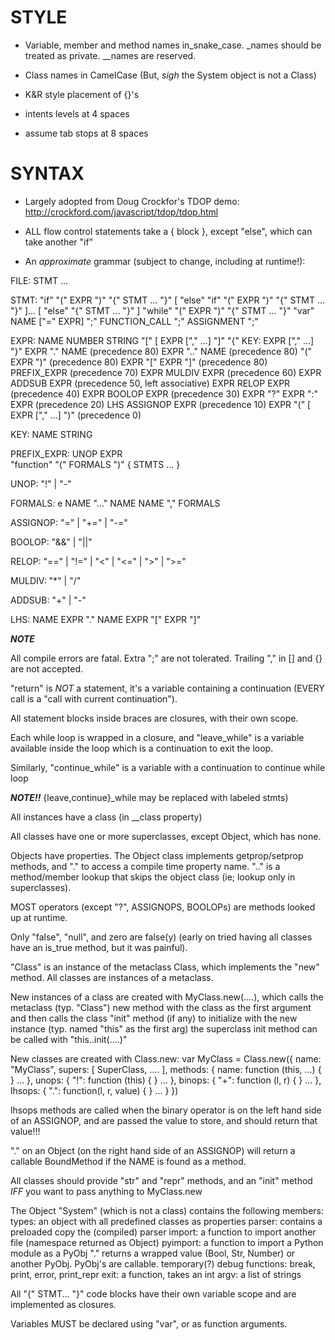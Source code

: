 # STYLE

* Variable, member and method names in_snake_case.
	_names should be treated as private.
	__names are reserved.

* Class names in CamelCase (But, *sigh* the System object is not a Class)

* K&R style placement of {}'s

* intents levels at 4 spaces

* assume tab stops at 8 spaces

# SYNTAX

* Largely adopted from Doug Crockfor's TDOP demo:
http://crockford.com/javascript/tdop/tdop.html

* ALL flow control statements take a { block },
except "else", which can take another "if"

* An _approximate_ grammar (subject to change, including at runtime!):

FILE:   STMT ...

STMT:
        "if" "(" EXPR ")" "{" STMT ... "}"
                [ "else" "if" "(" EXPR ")" "{" STMT ... "}" ]...
                [ "else" "{" STMT ... "}" ]
        "while" "(" EXPR ")" "{" STMT ... "}"
        "var" NAME ["=" EXPR] ";"
        FUNCTION_CALL ";"
        ASSIGNMENT ";"

EXPR:   NAME
        NUMBER
        STRING
        "[" [ EXPR ["," ...] "]"
        "{" KEY: EXPR ["," ...] "}"
        EXPR "." NAME                   (precedence 80)
        EXPR ".." NAME                  (precedence 80)
        "(" EXPR ")"                    (precedence 80)
        EXPR "[" EXPR "]"               (precedence 80)
        PREFIX_EXPR                     (precedence 70)
        EXPR MULDIV EXPR                (precedence 60)
        EXPR ADDSUB EXPR                (precedence 50, left associative)
        EXPR RELOP EXPR                 (precedence 40)
        EXPR BOOLOP EXPR                (precedence 30)
        EXPR "?" EXPR ":" EXPR          (precedence 20)
        LHS ASSIGNOP EXPR               (precedence 10)
        EXPR "(" [ EXPR ["," ...] ")"   (precedence 0)

KEY:    NAME
        STRING

PREFIX_EXPR:
        UNOP EXPR                       
        "function" "(" FORMALS ")" { STMTS ... }

UNOP:   "!" | "-"

FORMALS:
        e
        NAME
        "..." NAME
        NAME "," FORMALS

ASSIGNOP: "=" | "+=" | "-="

BOOLOP: "&&" | "||"

RELOP:  "==" | "!=" | "<" | "<=" | ">" | ">="

MULDIV: "*" | "/"

ADDSUB: "+" | "-"

LHS:    NAME
        EXPR "." NAME
        EXPR "[" EXPR "]"

***NOTE***

All compile errors are fatal.
Extra ";" are not tolerated.
Trailing "," in [] and {} are not accepted.

"return" is *NOT* a statement, it's a variable containing a
continuation (EVERY call is a "call with current continuation").

All statement blocks inside braces are closures, with their own scope.

Each while loop is wrapped in a closure, and "leave_while" is a
variable available inside the loop which is a continuation to exit the
loop.

Similarly, "continue_while" is a variable with a continuation to continue
while loop

***NOTE!!*** {leave,continue}_while may be replaced with labeled
stmts)

All instances have a class (in __class property)

All classes have one or more superclasses, except Object, which has none.

Objects have properties. The Object class implements getprop/setprop
methods, and "." to access a compile time property name.  ".." is a
method/member lookup that skips the object class (ie; lookup only in
superclasses).

MOST operators (except "?", ASSIGNOPS, BOOLOPs)
are methods looked up at runtime.

Only "false", "null", and zero are false(y)
	(early on tried having all classes have an is_true
	method, but it was painful).

"Class" is an instance of the metaclass Class, which implements the
"new" method.  All classes are instances of a metaclass.

New instances of a class are created with MyClass.new(....),
	which calls the metaclass (typ. "Class") new method with the class
		as the first argument
	and then calls the class "init" method (if any) to initialize
		with the new instance (typ. named "this" as the first arg)
	the superclass init method can be called with "this..init(....)"

New classes are created with Class.new:
    var MyClass =
        Class.new({
            name: "MyClass",
            supers: [ SuperClass, .... ],
            methods: {
                name: function (this, ...) { }
                ...
            },
            unops: {
                "!": function (this) { }
                ...
            },
            binops: {
                "+": function (l, r) { }
                ...
            },
            lhsops: {
                ".": function(l, r, value) { }
                ...
            }
        })

lhsops methods are called when the binary operator is on the left hand side
	of an ASSIGNOP, and are passed the value to store, and should
	return that value!!!

"." on an Object (on the right hand side of an ASSIGNOP)
	will return a callable BoundMethod if the NAME is found as a method.

All classes should provide "str" and "repr" methods, and an "init"
	method *IFF* you want to pass anything to MyClass.new

The Object "System" (which is not a class) contains the following members:
	types: an object with all predefined classes as properties
	parser: contains a preloaded copy the (compiled) parser
	import: a function to import another file (namespace returned as Object)
	pyimport: a function to import a Python module as a PyObj
		"." returns a wrapped value (Bool, Str, Number)
		or another PyObj.  PyObj's are callable.
	temporary(?) debug functions: break, print, error, print_repr
	exit: a function, takes an int
	argv: a list of strings

All "{" STMT... "}" code blocks have their own variable scope
	and are implemented as closures.

Variables MUST be declared using "var", or as function arguments.
